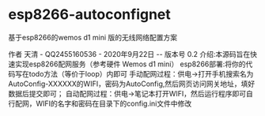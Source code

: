 # esp8266-autoconfignet
基于esp8266的wemos d1 mini 版的无线网络配置方案

作者 天清 - QQ2455160536 - 2020年9月22日  --  版本号 0.2
介绍:本源码旨在快速实现esp8266配网服务（参考硬件 Wemos d1 mini）
esp8266部署:将你的代码写在todo方法（等价于loop）内即可
手动配网过程：供电->打开手机搜索名为AutoConfig-XXXXXX的WIFI，密码为AutoConfig,然后网页访问网关地址，填好数据后提交即可；
自动配网过程：供电->笔记本打开WIFI，然后运行程序即可自行配网，WIFI的名字和密码在目录下的config.ini文件中修改

